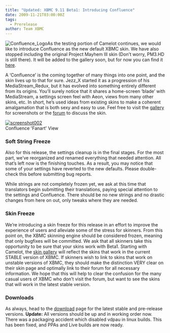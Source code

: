 ```yaml
---
title: "Updated: XBMC 9.11 Beta1: Introducing Confluence"
date: 2009-11-21T03:00:00Z
tags:
  - Prerelease
author: Team XBMC
---
```


![Confluence_Logo](/images/blog/Confluence_Logo1.jpeg "Confluence_Logo")As the testing portion of Camelot continues, we would like to introduce Confluence as the new default XBMC skin. We have also stopped including the original Project Mayhem III skin (Don’t worry, PM3.HD is still there). It will be added to the gallery soon, but for now you can find it [here](https://sourceforge.net/projects/xboxmediacenter/files/XBMC%20Skins/Project%20Mayhem%20III/Project_Mayhem_III.rar/download).

A ‘Confluence’ is the coming together of many things into one point, and the skin lives up to that for sure. Jezz_X started it as a progression of his MediaStream_Redux, but it has evolved into something entirely different from its origins. You’ll surely notice that it shares a home-screen ‘blade’ with MediaStream, a settings screen feel with Aeon, views from many other skins, etc. In short, he’s used ideas from existing skins to make a coherent amalgamation that is both sexy and easy to use. Feel free to visit the [gallery](https://kodi.tv/skins/confluence) for screenshots or the [forum](https://forum.kodi.tv/forumdisplay.php?fid=125) to discuss the skin.

[![screenshot002](/images/blog/screenshot002.jpeg "screenshot002")](https://kodi.tv/skins/confluence)  
 Confluence 'Fanart' View

### Soft String Freeze

Also for this release, the settings cleanup is in the final stages. For the most part, we’ve reorganized and renamed everything that needed attention. All that’s left now is the finishing touches. As a result, you may notice that some of your settings have reverted to the new defaults. Please double-check this before submitting bug reports.

While strings are not completely frozen yet, we ask at this time that translators begin submitting their translations, paying special attention to the settings and Confluence. There should be no new strings and no drastic changes from here on out, only tweaks where they are needed.

### Skin Freeze

We’re introducing a skin freeze for this release in an effort to improve the experience of users and alleviate some of the stress for skinners. From this point on, the XBMC skinning engine should be considered frozen, meaning that only bugfixes will be committed. We ask that all skinners take this opportunity to be sure that your skins work with Beta1. Starting with Camelot, the [skin gallery](/slideshow/skins) will reflect the skins that work in the current STABLE version of XBMC. If skinners wish to link to skins that work on unstable versions of XBMC, they should make the distinction VERY clear on their skin page and optimally link to their forum for all necessary information. We hope that this will help to clear the confusion for the many casual users of XBMC who don’t visit the forum, but want to see the skins that will work in the latest stable version.

### Downloads

As always, head to the [download](https://kodi.wiki/download/) page for the latest stable and pre-release versions. **Update:** All versions should be up and in working order now. There was a packaging accident which disabled vdpau in linux builds. This has been fixed, and PPAs and Live builds are now ready.
